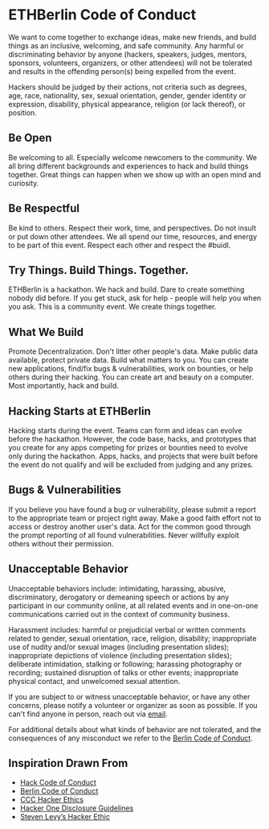 # ETHBerlin Code of Conduct
We want to come together to exchange ideas, make new friends, and build things as an inclusive, welcoming, and safe community. Any harmful or discriminating behavior by anyone (hackers, speakers, judges, mentors, sponsors, volunteers, organizers, or other attendees) will not be tolerated and results in the offending person(s) being expelled from the event.

Hackers should be judged by their actions, not criteria such as degrees, age, race, nationality, sex, sexual orientation, gender, gender identity or expression, disability, physical appearance, religion (or lack thereof), or position.

## Be Open
Be welcoming to all. Especially welcome newcomers to the community. We all bring different backgrounds and experiences to hack and build things together. Great things can happen when we show up with an open mind and curiosity.

## Be Respectful
Be kind to others. Respect their work, time, and perspectives. Do not insult or put down other attendees. We all spend our time, resources, and energy to be part of this event. Respect each other and respect the #buidl.

## Try Things. Build Things. Together.
ETHBerlin is a hackathon. We hack and build. Dare to create something nobody did before. If you get stuck, ask for help - people will help you when you ask. This is a community event. We create things together.

## What We Build
Promote Decentralization. Don't litter other people's data. Make public data available, protect private data. Build what matters to you. You can create new applications, find/fix bugs & vulnerabilities, work on bounties, or help others during their hacking. You can create art and beauty on a computer. Most importantly, hack and build.

## Hacking Starts at ETHBerlin
Hacking starts during the event. Teams can form and ideas can evolve before the hackathon. However, the code base, hacks, and prototypes that you create for any apps competing for prizes or bounties need to evolve only during the hackathon. Apps, hacks, and projects that were built before the event do not qualify and will be excluded from judging and any prizes.

## Bugs & Vulnerabilities
If you believe you have found a bug or vulnerability, please submit a report to the appropriate team or project right away. Make a good faith effort not to access or destroy another user's data. Act for the common good through the prompt reporting of all found vulnerabilities. Never willfully exploit others without their permission. 

## Unacceptable Behavior
Unacceptable behaviors include: intimidating, harassing, abusive, discriminatory, derogatory or demeaning speech or actions by any participant in our community online, at all related events and in one-on-one communications carried out in the context of community business. 

Harassment includes: harmful or prejudicial verbal or written comments related to gender, sexual orientation, race, religion, disability; inappropriate use of nudity and/or sexual images (including presentation slides); inappropriate depictions of violence (including presentation slides); deliberate intimidation, stalking or following; harassing photography or recording; sustained disruption of talks or other events; inappropriate physical contact, and unwelcomed sexual attention.

If you are subject to or witness unacceptable behavior, or have any other concerns, please notify a volunteer or organizer as soon as possible. If you can't find anyone in person, reach out via [email](mailto:joinus@ethberlin.com).

For additional details about what kinds of behavior are not tolerated, and the consequences of any misconduct we refer to the [Berlin Code of Conduct](http://berlincodeofconduct.org/).

## Inspiration Drawn From
- [Hack Code of Conduct](https://hackcodeofconduct.org/)
- [Berlin Code of Conduct](http://berlincodeofconduct.org/)
- [CCC Hacker Ethics](https://www.ccc.de/en/hackerethics)
- [Hacker One Disclosure Guidelines](https://www.hackerone.com/disclosure-guidelines)
- [Steven Levy’s Hacker Ethic](https://en.wikipedia.org/wiki/Hacker_ethic)
